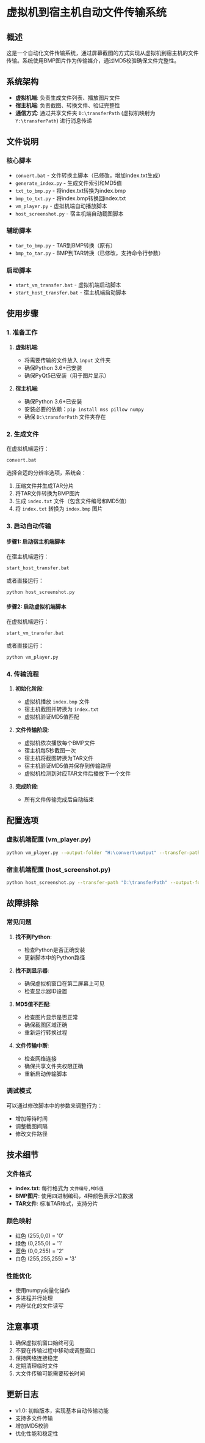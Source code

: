 # 虚拟机到宿主机自动文件传输系统

## 概述 

这是一个自动化文件传输系统，通过屏幕截图的方式实现从虚拟机到宿主机的文件传输。系统使用BMP图片作为传输媒介，通过MD5校验确保文件完整性。

## 系统架构

- **虚拟机端**: 负责生成文件列表、播放图片文件
- **宿主机端**: 负责截图、转换文件、验证完整性
- **通信方式**: 通过共享文件夹 `D:\transferPath` (虚拟机映射为 `Y:\transferPath`) 进行消息传递

## 文件说明

### 核心脚本
- `convert.bat` - 文件转换主脚本（已修改，增加index.txt生成）
- `generate_index.py` - 生成文件索引和MD5值
- `txt_to_bmp.py` - 将index.txt转换为index.bmp
- `bmp_to_txt.py` - 将index.bmp转换回index.txt
- `vm_player.py` - 虚拟机端自动播放脚本
- `host_screenshot.py` - 宿主机端自动截图脚本

### 辅助脚本
- `tar_to_bmp.py` - TAR到BMP转换（原有）
- `bmp_to_tar.py` - BMP到TAR转换（已修改，支持命令行参数）

### 启动脚本
- `start_vm_transfer.bat` - 虚拟机端启动脚本
- `start_host_transfer.bat` - 宿主机端启动脚本

## 使用步骤

### 1. 准备工作

1. **虚拟机端**:
   - 将需要传输的文件放入 `input` 文件夹
   - 确保Python 3.6+已安装
   - 确保PyQt5已安装（用于图片显示）

2. **宿主机端**:
   - 确保Python 3.6+已安装
   - 安装必要的依赖：`pip install mss pillow numpy`
   - 确保 `D:\transferPath` 文件夹存在

### 2. 生成文件

在虚拟机端运行：
```bash
convert.bat
```

选择合适的分辨率选项，系统会：
1. 压缩文件并生成TAR分片
2. 将TAR文件转换为BMP图片
3. 生成 `index.txt` 文件（包含文件编号和MD5值）
4. 将 `index.txt` 转换为 `index.bmp` 图片

### 3. 启动自动传输

#### 步骤1: 启动宿主机端脚本
在宿主机端运行：
```bash
start_host_transfer.bat
```
或者直接运行：
```bash
python host_screenshot.py
```

#### 步骤2: 启动虚拟机端脚本
在虚拟机端运行：
```bash
start_vm_transfer.bat
```
或者直接运行：
```bash
python vm_player.py
```

### 4. 传输流程

1. **初始化阶段**:
   - 虚拟机播放 `index.bmp` 文件
   - 宿主机截图并转换为 `index.txt`
   - 虚拟机验证MD5值匹配

2. **文件传输阶段**:
   - 虚拟机依次播放每个BMP文件
   - 宿主机每5秒截图一次
   - 宿主机将截图转换为TAR文件
   - 宿主机验证MD5值并保存到传输路径
   - 虚拟机检测到对应TAR文件后播放下一个文件

3. **完成阶段**:
   - 所有文件传输完成后自动结束

## 配置选项

### 虚拟机端配置 (vm_player.py)
```bash
python vm_player.py --output-folder "H:\convert\output" --transfer-path "Y:\transferPath" --check-interval 3
```

### 宿主机端配置 (host_screenshot.py)
```bash
python host_screenshot.py --transfer-path "D:\transferPath" --output-folder "D:\sijinnzhi\example" --monitor-id 2 --screenshot-interval 5
```

## 故障排除

### 常见问题

1. **找不到Python**:
   - 检查Python是否正确安装
   - 更新脚本中的Python路径

2. **找不到显示器**:
   - 确保虚拟机窗口在第二屏幕上可见
   - 检查显示器ID设置

3. **MD5值不匹配**:
   - 检查图片显示是否正常
   - 确保截图区域正确
   - 重新运行转换过程

4. **文件传输中断**:
   - 检查网络连接
   - 确保共享文件夹权限正确
   - 重新启动传输脚本

### 调试模式

可以通过修改脚本中的参数来调整行为：
- 增加等待时间
- 调整截图间隔
- 修改文件路径

## 技术细节

### 文件格式
- **index.txt**: 每行格式为 `文件编号,MD5值`
- **BMP图片**: 使用四进制编码，4种颜色表示2位数据
- **TAR文件**: 标准TAR格式，支持分片

### 颜色映射
- 红色 (255,0,0) = '0'
- 绿色 (0,255,0) = '1'  
- 蓝色 (0,0,255) = '2'
- 白色 (255,255,255) = '3'

### 性能优化
- 使用numpy向量化操作
- 多进程并行处理
- 内存优化的文件读写

## 注意事项

1. 确保虚拟机窗口始终可见
2. 不要在传输过程中移动或调整窗口
3. 保持网络连接稳定
4. 定期清理临时文件
5. 大文件传输可能需要较长时间

## 更新日志

- v1.0: 初始版本，实现基本自动传输功能
- 支持多文件传输
- 增加MD5校验
- 优化性能和稳定性 